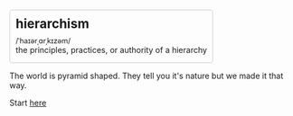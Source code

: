 


<div style="border: 1px solid #4444; margin-top: 20px; padding: 0 10px; background-color:#fff3; border-radius: 5px; display: inline-block;  ">
<h2 style="font-size: 1.4rem; margin: 10px 0">hierarchism</h2>
<p style="margin-top: 0">
  <span style="font-size: 0.8rem;">/ˈhaɪərˌɑrˌkɪzəm/</span>
    <br />
    <span style="" >the principles, practices, or authority of a hierarchy</span>
</p>
</div>

The world is pyramid shaped. They tell you it's nature but we made it that way.

Start [here](#chat/oppression-s-core-beliefs-2025-04-14)
